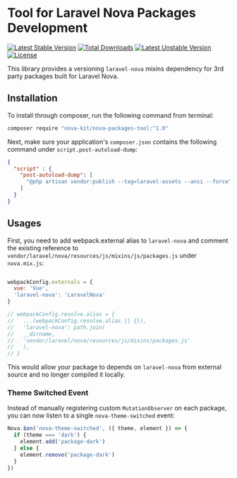 Tool for Laravel Nova Packages Development
==============

[![Latest Stable Version](https://poser.pugx.org/nova-kit/nova-packages-tool/v/stable)](https://packagist.org/packages/nova-kit/nova-packages-tool)
[![Total Downloads](https://poser.pugx.org/nova-kit/nova-packages-tool/downloads)](https://packagist.org/packages/nova-kit/nova-packages-tool)
[![Latest Unstable Version](https://poser.pugx.org/nova-kit/nova-packages-tool/v/unstable)](https://packagist.org/packages/nova-kit/nova-packages-tool)
[![License](https://poser.pugx.org/nova-kit/nova-packages-tool/license)](https://packagist.org/packages/nova-kit/nova-packages-tool)

This library provides a versioning `laravel-nova` mixins dependency for 3rd party packages built for Laravel Nova.

## Installation

To install through composer, run the following command from terminal:

```bash 
composer require "nova-kit/nova-packages-tool:^1.0"
```

Next, make sure your application's `composer.json` contains the following command under `script.post-autoload-dump`:

```json
{
  "script" : {
    "post-autoload-dump": [
      "@php artisan vendor:publish --tag=laravel-assets --ansi --force"
    ]
  }
}
```

## Usages

First, you need to add webpack.external alias to `laravel-nova` and comment the existing reference to `vendor/laravel/nova/resources/js/mixins/js/packages.js` under `nova.mix.js`:

```js

webpackConfig.externals = {
  vue: 'Vue',
  'laravel-nova': 'LaravelNova'
}

// webpackConfig.resolve.alias = {
//   ...(webpackConfig.resolve.alias || {}),
//   'laravel-nova': path.join(
//   __dirname,
//   'vendor/laravel/nova/resources/js/mixins/packages.js'
//   ),
// }
```

This would allow your package to depends on `laravel-nova` from external source and no longer compiled it locally. 

### Theme Switched Event

Instead of manually registering custom `MutationObserver` on each package, you can now listen to a single `nova-theme-switched` event:

```js
Nova.$on('nova-theme-switched', ({ theme, element }) => {
  if (theme === 'dark') {
    element.add('package-dark')
  } else {
    element.remove('package-dark')
  }
})
```
